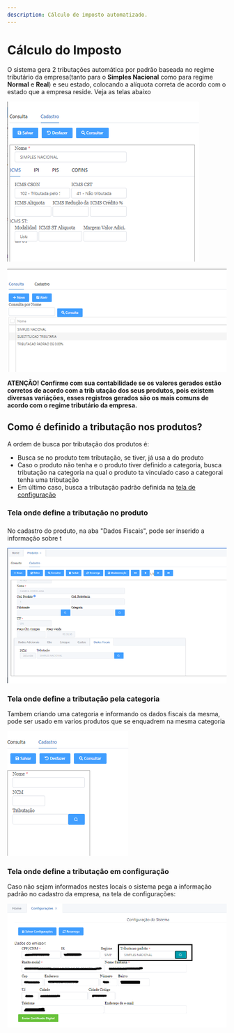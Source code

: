 ```yaml
---
description: Cálculo de imposto automatizado.
---
```


# Cálculo do Imposto



O sistema gera 2 tributações automática por padrão baseada no regime tributário da empresa(tanto para o **Simples Nacional** como para regime **Normal** e **Real**) e seu estado, colocando a alíquota correta de acordo com o estado que a empresa reside. Veja as telas abaixo

![](<../../../../.gitbook/assets/image (112).png>)

![](<../../../../.gitbook/assets/image (111).png>)

**ATENÇÃO! Confirme com sua contabilidade se os valores gerados estão corretos de acordo com a trib utação dos seus produtos, pois existem diversas variáções, esses registros gerados são os mais comuns de acordo com o regime tributário da empresa.**

## Como é definido a tributação nos produtos?

A ordem de busca por tributação dos produtos é:

* Busca se no produto tem tributação, se tiver, já usa a do produto
* Caso o produto não tenha e o produto tiver definido a categoria, busca tributação na categoria na qual o produto ta vinculado caso a categorai tenha uma tributação
* Em último caso, busca a tributação padrão definida na [tela de configuração](../configuracoesdfe.md)

### Tela onde define a tributação no produto

###

No cadastro do produto, na aba "Dados Fiscais", pode ser inserido a informação sobre t

![](<../../../../.gitbook/assets/image (109).png>)

### Tela onde define a tributação pela categoria

Tambem criando uma categoria e informando os dados fiscais da mesma, pode ser usado em varios produtos que se enquadrem na mesma categoria

![](<../../../../.gitbook/assets/image (110).png>)

### Tela onde define a tributação em configuração

Caso não sejam informados nestes locais o sistema pega a informação padrão no cadastro da empresa, na tela de configurações:

![](../../../../.gitbook/assets/config.png)
